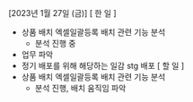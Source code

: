 [2023년 1월 27일 (금)]
[ 한 일 ]
* 상품 배치 엑셀일괄등록 배치 관련 기능 분석
    * 분석 진행 중
* 업무 파악
* 정기 배포를 위해 해당하는 일감 stg 배포
[ 할 일 ]
* 상품 배치  엑셀일괄등록 배치 관련 기능 분석
    * 분석 진행, 배치 움직임 파악
